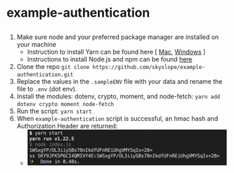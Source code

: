 # example-authentication

## 

1. Make sure node and your preferred package manager are installed on your machine
    - Instruction to install Yarn can be found here [ [Mac](https://classic.yarnpkg.com/en/docs/install#mac-stable), [Windows](https://classic.yarnpkg.com/en/docs/install#windows-stable) ]
    - Instructions to install Node.js and npm can be found [here](https://docs.npmjs.com/downloading-and-installing-node-js-and-npm)
2. Clone the repo `git clone https://github.com/skyslope/example-authentication.git`
3. Replace the values in the `.sampleENV` file with your data and rename the file to `.env` (dot env). 
4. Install the modules: dotenv, crypto, moment, and node-fetch: `yarn add dotenv crypto moment node-fetch`
5. Run the script: `yarn start`
6. When `example-authentication` script is successful, an hmac hash and Authorization Header are returned:
    - ![auth example](images/auth_example.png)
